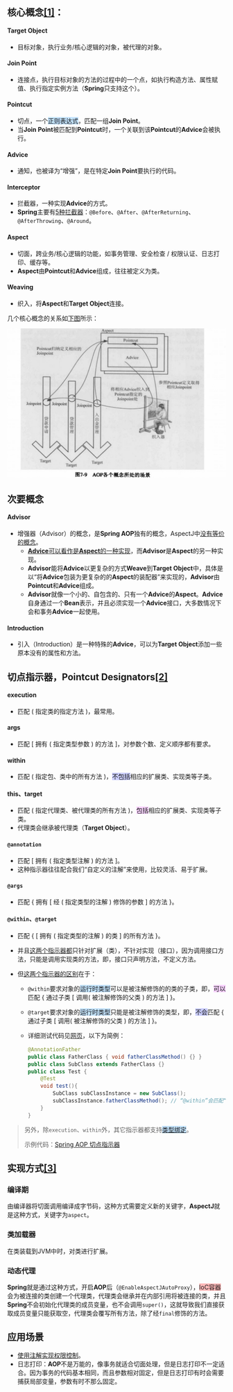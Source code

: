 ## 核心概念[[1]](https://www.jianshu.com/p/a21256903fdd)：

#### Target Object

- 目标对象，执行业务/核心逻辑的对象，被代理的对象。

#### Join Point

- 连接点，执行目标对象的方法的过程中的一个点，如执行构造方法、属性赋值、执行指定实例方法（**Spring**只支持这个）。

#### Pointcut

- 切点，一个<span style=background:#c2e2ff>正则表达式</span>，匹配一组**Join Point**。
- 当**Join Point**被匹配到**Pointcut**时，一个关联到该**Pointcut**的**Advice**会被执行。

#### Advice

- 通知，也被译为“增强”，是在特定**Join Point**要执行的代码。

#### Interceptor

- 拦截器，一种实现**Advice**的方式。
- **Spring**主要有[5种拦截器](https://docs.spring.io/spring-framework/docs/current/reference/html/core.html#aop-introduction-defn)：`@Before`、`@After`、`@AfterReturning`、`@AfterThrowing`、`@Around`。

#### Aspect

- 切面，跨业务/核心逻辑的功能，如事务管理、安全检查 / 权限认证、日志打印、缓存等。
- **Aspect**由**Pointcut**和**Advice**组成，往往被定义为类。

#### Weaving

- 织入，将**Aspect**和**Target Object**连接。

几个核心概念的关系如[下图](https://blog.csdn.net/q982151756/article/details/80513340)所示：

![](../images/5/aspect-oriented-programming.png)



## 次要概念

#### Advisor

- 增强器（Advisor）的概念，是**Spring AOP**独有的概念，AspectJ中[没有等价的概念](https://docs.spring.io/spring-framework/docs/current/reference/html/core.html#aop-schema-advisors)。
  - [**Advice**可以看作是**Aspect**的一种实现](https://blog.csdn.net/j080624/article/details/53996875)，而**Advisor**是**Aspect**的另一种实现。
  - **Advisor**能将**Advice**以更复杂的方式**Weave**到**Target Object**中，具体是以“将**Advice**包装为更复杂的的**Aspect**的装配器”来实现的，**Advisor**由**Pointcut**和**Advice**组成。
  - **Advisor**就像一个小的、自包含的、只有一个**Advice**的**Aspect**。**Advice**自身通过一个**Bean**表示，并且必须实现一个**Advice**接口，大多数情况下会和事务**Advice**一起使用。


#### Introduction

- 引入（Introduction）是一种特殊的**Advice**，可以为**Target Object**添加一些原本没有的属性和方法。



## 切点指示器，Pointcut Designators[[2]](https://docs.spring.io/spring-framework/docs/current/reference/html/core.html#aop-ataspectj)

#### execution

- 匹配 ( 指定类的指定方法 )，最常用。

#### args

- 匹配 [ 拥有 ( 指定类型参数 ) 的方法 ]，对参数个数、定义顺序都有要求。

#### within

- 匹配 ( 指定包、类中的所有方法 )，<span style=background:#c9ccff>不包括</span>相应的扩展类、实现类等子类。

#### this、target

- 匹配 ( 指定代理类、被代理类的所有方法 )，<span style=background:#f8d2ff>包括</span>相应的扩展类、实现类等子类。
- 代理类会继承被代理类（**Target Object**）。

#### `@annotation`

- 匹配 [ 拥有 ( 指定类型注解 ) 的方法 ]。
- 这种指示器往往配合我们“自定义的注解”来使用，比较灵活、易于扩展。

#### `@args`

- 匹配 { 拥有 [ 经 ( 指定类型的注解 ) 修饰的参数 ] 的方法 }。

#### `@within`、`@target`

- 匹配 { [ 拥有 ( 指定类型的注解 ) 的类 ] 的所有方法 }。

- 并且[这两个指示器都](https://endwas.cn/blog/75)只针对扩展（类），不针对实现（接口），因为调用接口方法，只能是调用实现类的方法，即，接口只声明方法，不定义方法。

- 但[这两个指示器的区别](https://blog.csdn.net/demon7552003/article/details/97601209)在于：

   - `@within`要求对象的<span style=background:#c2e2ff>运行时类型</span>可以是被注解修饰的的类的子类，即，<span style=background:#f8d2ff>可以</span>匹配 { 通过子类 [ 调用( 被注解修饰的父类 ) 的方法 ] }。

   - `@target`要求对象的<span style=background:#c2e2ff>运行时类型</span>只能是被注解修饰的类型，即，<span style=background:#c9ccff>不会</span>匹配 { 通过子类 [ 调用( 被注解修饰的父类 ) 的方法 ] }。

   - 详细测试代码见[网页](https://github.com/LeanLeeOne/example/blob/master/src/test/java/com/leanlee/example/AOPApplicationTests.java)，以下为简例：

      ```java
      @AnnotationFather
      public class FatherClass { void fatherClassMethod() {} }
      public class SubClass extends FatherClass {}
      public class Test {    
          @Test
          void test(){
              SubClass subClassInstance = new SubClass();
              subClassInstance.fatherClassMethod(); // “@within”会匹配“@AnnotationFather”，但“@target”不会匹配“@AnnotationFather”。
          }
      }
      ```

> 另外，除`execution`、`within`外，其它指示器都支持[<span style=background:#c2e2ff>类型绑定</span>](https://docs.spring.io/spring-framework/docs/current/reference/html/core.html#aop-ataspectj-advice-params-passing)。
>
> 示例代码：[Spring AOP 切点指示器](https://www.jianshu.com/p/f26850aa32f0)



## 实现方式[[3]](https://www.liaoxuefeng.com/wiki/1252599548343744/1266265125480448)

### 编译期

由编译器将切面调用编译成字节码，这种方式需要定义新的关键字，**AspectJ**就是这种方式，关键字为`aspect`。

### 类加载器

在类装载到JVM中时，对类进行扩展。

### 动态代理

**Spring**就是通过这种方式，开启**AOP**后（`@EnableAspectJAutoProxy`），<span style=background:#ffb8b8>IoC容器</span>会为被连接的类创建一个代理类，代理类会继承并在内部引用将被连接的类，并且**Spring**不会初始化代理类的成员变量，也不会调用`super()`，这就导致我们直接获取成员变量只能获取空，代理类会覆写所有方法，除了经`final`修饰的方法。



## 应用场景

- [使用注解实现权限控制](https://segmentfault.com/a/1190000018001477)。
- 日志打印：**AOP**不是万能的，像事务就适合切面处理，但是日志打印不一定适合。因为事务的代码基本相同，而且参数相对固定，但是日志打印有时会需要捕获局部变量，参数有时不那么固定。

